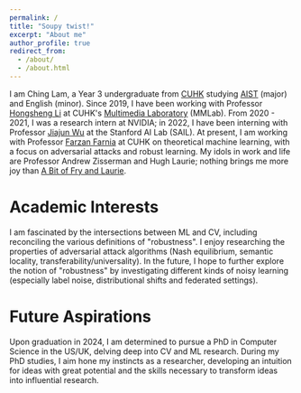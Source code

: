 ```yaml
---
permalink: /
title: "Soupy twist!"
excerpt: "About me"
author_profile: true
redirect_from: 
  - /about/
  - /about.html
---
```

I am Ching Lam, a Year 3 undergraduate from [CUHK](https://www.cuhk.edu.hk/english/index.html) studying [AIST](https://www.cse.cuhk.edu.hk/admission/aistn/) (major) and English (minor). Since 2019, I have been working with Professor [Hongsheng Li](https://www.ee.cuhk.edu.hk/~hsli/) at CUHK's [Multimedia Laboratory](https://mmlab.ie.cuhk.edu.hk/) (MMLab). From 2020 - 2021, I was a research intern at NVIDIA; in 2022, I have been interning with Professor [Jiajun Wu](https://jiajunwu.com/) at the Stanford AI Lab (SAIL). At present, I am working with Professor [Farzan Farnia](https://www.cse.cuhk.edu.hk/~farnia/) at CUHK on theoretical machine learning, with a focus on adversarial attacks and robust learning. My idols in work and life are Professor Andrew Zisserman and Hugh Laurie; nothing brings me more joy than [A Bit of Fry and Laurie](https://youtu.be/U8ko2nCk_hE).

Academic Interests
======
I am fascinated by the intersections between ML and CV, including reconciling the various definitions of "robustness". I enjoy researching the properties of adversarial attack algorithms (Nash equilibrium, semantic locality, transferability/universality). In the future, I hope to further explore the notion of "robustness" by investigating different kinds of noisy learning (especially label noise, distributional shifts and federated settings). 

Future Aspirations
======
Upon graduation in 2024, I am determined to pursue a PhD in Computer Science in the US/UK, delving deep into CV and ML research. During my PhD studies, I aim hone my instincts as a researcher, developing an intuition for ideas with great potential and the skills necessary to transform ideas into influential research.
